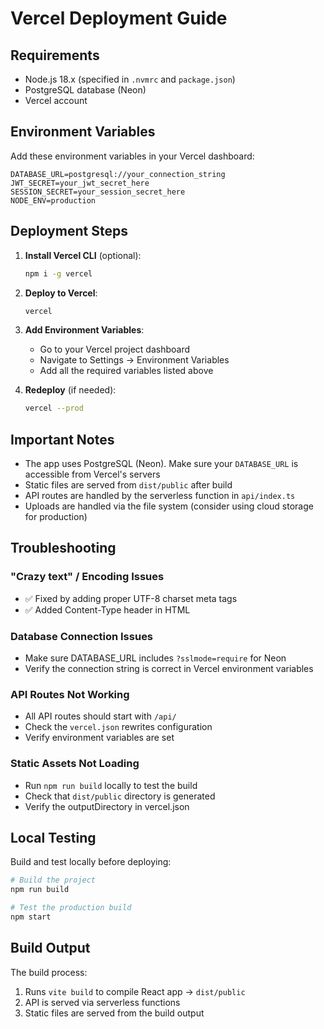 # Vercel Deployment Guide

## Requirements

- Node.js 18.x (specified in `.nvmrc` and `package.json`)
- PostgreSQL database (Neon)
- Vercel account

## Environment Variables

Add these environment variables in your Vercel dashboard:

```
DATABASE_URL=postgresql://your_connection_string
JWT_SECRET=your_jwt_secret_here
SESSION_SECRET=your_session_secret_here
NODE_ENV=production
```

## Deployment Steps

1. **Install Vercel CLI** (optional):
   ```bash
   npm i -g vercel
   ```

2. **Deploy to Vercel**:
   ```bash
   vercel
   ```

3. **Add Environment Variables**:
   - Go to your Vercel project dashboard
   - Navigate to Settings → Environment Variables
   - Add all the required variables listed above

4. **Redeploy** (if needed):
   ```bash
   vercel --prod
   ```

## Important Notes

- The app uses PostgreSQL (Neon). Make sure your `DATABASE_URL` is accessible from Vercel's servers
- Static files are served from `dist/public` after build
- API routes are handled by the serverless function in `api/index.ts`
- Uploads are handled via the file system (consider using cloud storage for production)

## Troubleshooting

### "Crazy text" / Encoding Issues
- ✅ Fixed by adding proper UTF-8 charset meta tags
- ✅ Added Content-Type header in HTML

### Database Connection Issues
- Make sure DATABASE_URL includes `?sslmode=require` for Neon
- Verify the connection string is correct in Vercel environment variables

### API Routes Not Working
- All API routes should start with `/api/`
- Check the `vercel.json` rewrites configuration
- Verify environment variables are set

### Static Assets Not Loading
- Run `npm run build` locally to test the build
- Check that `dist/public` directory is generated
- Verify the outputDirectory in vercel.json

## Local Testing

Build and test locally before deploying:

```bash
# Build the project
npm run build

# Test the production build
npm start
```

## Build Output

The build process:
1. Runs `vite build` to compile React app → `dist/public`
2. API is served via serverless functions
3. Static files are served from the build output
